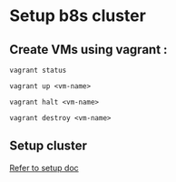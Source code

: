 # Setup b8s cluster 

## Create VMs using vagrant : 

```
vagrant status
```
```
vagrant up <vm-name>
```
```
vagrant halt <vm-name>
```
```
vagrant destroy <vm-name>
```
## Setup cluster

[Refer to setup doc](https://github.com/BAHALLA/vagrant-k8s-setup/blob/main/docs/k8s-setup-with-kubeadm.md) 




